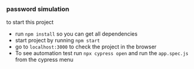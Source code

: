 ### password simulation

to start this project 

* run ``npm install`` so you can get all dependencies
* start project by running ``npm start``
* go to ``localhost:3000`` to check the project in the browser
* To see automation test run ``npx cypress open`` and run the ``app.spec.js`` from the cypress menu
